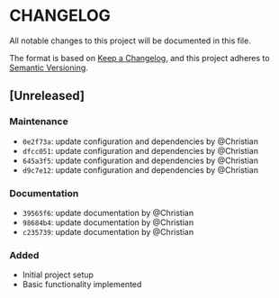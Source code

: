 # CHANGELOG

All notable changes to this project will be documented in this file.

The format is based on [Keep a Changelog](https://keepachangelog.com/en/1.0.0/),
and this project adheres to [Semantic Versioning](https://semver.org/spec/v2.0.0.html).

## [Unreleased]
### Maintenance
- `0e2f73a`: update configuration and dependencies by @Christian
- `dfcc051`: update configuration and dependencies by @Christian
- `645a3f5`: update configuration and dependencies by @Christian
- `d9c7e12`: update configuration and dependencies by @Christian
### Documentation
- `39565f6`: update documentation by @Christian
- `98684b4`: update documentation by @Christian
- `c235739`: update documentation by @Christian

### Added
- Initial project setup
- Basic functionality implemented

